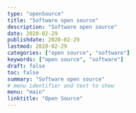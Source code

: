 ```yaml
---
type: "openSource"
title: "Software open source"
description: "Software open source"
date: 2020-02-29
publishdate: 2020-02-29
lastmod: 2020-02-29
categories: ["open source", "software"]
keywords: ["open source", "software"]
draft: false
toc: false
summary: "Software open source"
# menu identifier and text to show
menu: "main"
linktitle: "Open Source"
---
```

